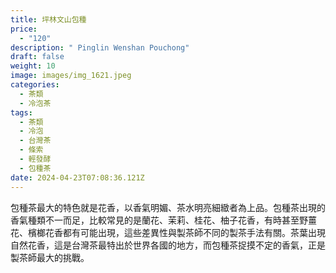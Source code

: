 ```yaml
---
title: 坪林文山包種
price:
  - "120"
description: " Pinglin Wenshan Pouchong"
draft: false
weight: 10
image: images/img_1621.jpeg
categories:
  - 茶類
  - 冷泡茶
tags:
  - 茶類
  - 冷泡
  - 台灣茶
  - 條索
  - 輕發酵
  - 包種茶
date: 2024-04-23T07:08:36.121Z
---
```

包種茶最大的特色就是花香，以香氣明媚、茶水明亮細緻者為上品。包種茶出現的香氣種類不一而足，比較常見的是蘭花、茉莉、桂花、柚子花香，有時甚至野薑花、檳榔花香都有可能出現，這些差異性與製茶師不同的製茶手法有關。茶葉出現自然花香，這是台灣茶最特出於世界各國的地方，而包種茶捉摸不定的香氣，正是製茶師最大的挑戰。
